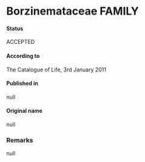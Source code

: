 # Borzinemataceae FAMILY

#### Status
ACCEPTED

#### According to
The Catalogue of Life, 3rd January 2011

#### Published in
null

#### Original name
null

### Remarks
null